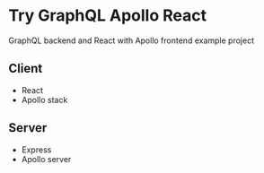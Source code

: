 # Try GraphQL Apollo React #
GraphQL backend and React with Apollo frontend example project

## Client ##
- React
- Apollo stack

## Server ##
- Express
- Apollo server
